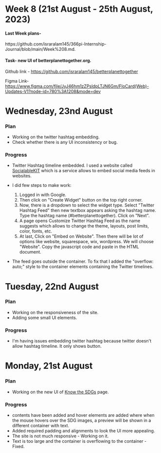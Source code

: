 # Week 8 (21st August - 25th August, 2023)

<h4>Last Week plans- </h4>https://github.com/israralam145/366pi-Internship-Journal/blob/main/Week%208.md.

<h4>Task- new UI of betterplanettogether.org.</h4>

Github link - https://github.com/israralam145/betterplanettogether

Figma Link- https://www.figma.com/file/JyJ46hm1zZPsldpLTJN6Gm/FloCard(Web)-Updates-V1?node-id=780%3A1208&mode=dev

# Wednesday, 23nd August
<h3>Plan</h3>

* Working on the twitter hashtag embedding.
* Check whether there is any UI inconsistency or bug. 
<h3>Progress</h3>

* Twitter Hashtag timeline embedded. I used a website called [SocialableKIT](https://www.sociablekit.com/) which is a service allows to embed social media feeds in websites.
* I did few steps to make work:
  1.   Logged in with Google.
  2.   Then click on "Create Widget" button on the top right corner.
  3.   Now, there is a dropdown to select the widget type. Select "Twitter Hashtag Feed" then new textbox appears asking the hashtag name. Type the hashtag name (#betterplanettogether). Click on "Next".
  4.   A page opens Customize Twitter Hashtag Feed as the name suggests which allows to change the theme, layouts, post limits, color, fonts, etc.
  5.   At last, Click on "Embed on Website". Then there will be lot of options like website, squarespace, wix, wordpress. We will choose "Website". Copy the javascript code and paste in the HTML document.

* The feed goes outside the container. To fix that I added the "overflow: auto;" style to the container elements containing the Twitter timelines.

# Tuesday, 22nd August
<h3>Plan</h3>

* Working on the responsiveness of the site.
* Adding some small UI elements.
<h3>Progress</h3>

* I'm having issues embedding twitter hashtag because twitter doesn't allow hashtag timeline. It only shows button. 

# Monday, 21st August
<h3>Plan</h3>

* Working on the new UI of [Know the SDGs](https://betterplanettogether.org/KnowSDGs#) page.
<h3>Progress</h3>

* contents have been added and hover elements are added where when the mouse hovers over the SDG images, a preview will be shown in a different container with text.
* Added required padding and alignments to look the UI more appealing.
* The site is not much responsive - Working on it.
* Text is too large and the container is overflowing to the container - Fixed.
